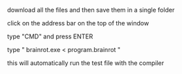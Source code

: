 download all the files and then save them in a single folder 

click on the address bar on the top of the window 

type "CMD" and press ENTER

type "    brainrot.exe < program.brainrot     "


this will automatically run the test file with the compiler 
